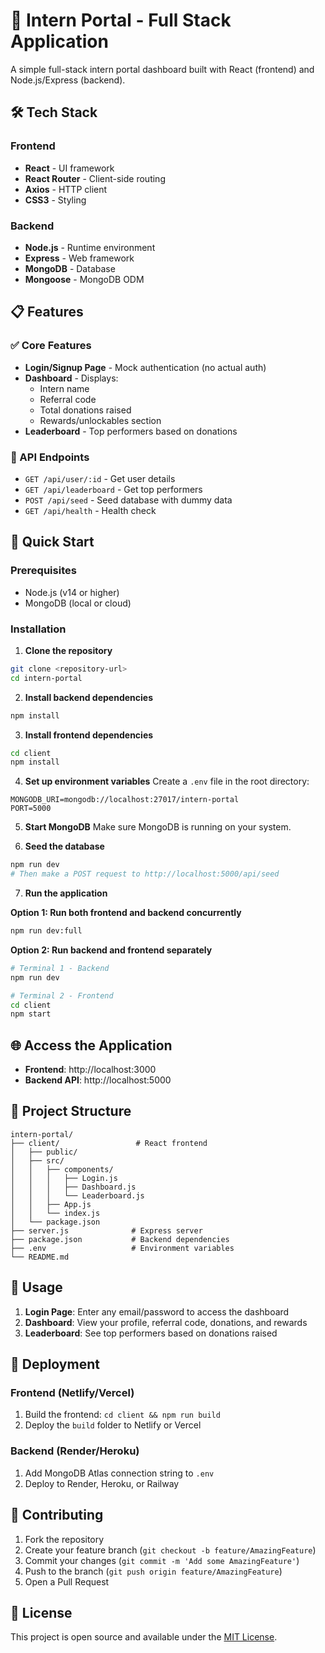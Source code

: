 # 🚀 Intern Portal - Full Stack Application

A simple full-stack intern portal dashboard built with React (frontend) and Node.js/Express (backend).

## 🛠️ Tech Stack

### Frontend
- **React** - UI framework
- **React Router** - Client-side routing
- **Axios** - HTTP client
- **CSS3** - Styling

### Backend
- **Node.js** - Runtime environment
- **Express** - Web framework
- **MongoDB** - Database
- **Mongoose** - MongoDB ODM

## 📋 Features

### ✅ Core Features
- **Login/Signup Page** - Mock authentication (no actual auth)
- **Dashboard** - Displays:
  - Intern name
  - Referral code
  - Total donations raised
  - Rewards/unlockables section
- **Leaderboard** - Top performers based on donations

### 🎯 API Endpoints
- `GET /api/user/:id` - Get user details
- `GET /api/leaderboard` - Get top performers
- `POST /api/seed` - Seed database with dummy data
- `GET /api/health` - Health check

## 🚀 Quick Start

### Prerequisites
- Node.js (v14 or higher)
- MongoDB (local or cloud)

### Installation

1. **Clone the repository**
```bash
git clone <repository-url>
cd intern-portal
```

2. **Install backend dependencies**
```bash
npm install
```

3. **Install frontend dependencies**
```bash
cd client
npm install
```

4. **Set up environment variables**
Create a `.env` file in the root directory:
```env
MONGODB_URI=mongodb://localhost:27017/intern-portal
PORT=5000
```

5. **Start MongoDB**
Make sure MongoDB is running on your system.

6. **Seed the database**
```bash
npm run dev
# Then make a POST request to http://localhost:5000/api/seed
```

7. **Run the application**

**Option 1: Run both frontend and backend concurrently**
```bash
npm run dev:full
```

**Option 2: Run backend and frontend separately**
```bash
# Terminal 1 - Backend
npm run dev

# Terminal 2 - Frontend
cd client
npm start
```

## 🌐 Access the Application

- **Frontend**: http://localhost:3000
- **Backend API**: http://localhost:5000

## 📁 Project Structure

```
intern-portal/
├── client/                 # React frontend
│   ├── public/
│   ├── src/
│   │   ├── components/
│   │   │   ├── Login.js
│   │   │   ├── Dashboard.js
│   │   │   └── Leaderboard.js
│   │   ├── App.js
│   │   └── index.js
│   └── package.json
├── server.js              # Express server
├── package.json           # Backend dependencies
├── .env                   # Environment variables
└── README.md
```

## 🎯 Usage

1. **Login Page**: Enter any email/password to access the dashboard
2. **Dashboard**: View your profile, referral code, donations, and rewards
3. **Leaderboard**: See top performers based on donations raised

## 🚀 Deployment

### Frontend (Netlify/Vercel)
1. Build the frontend: `cd client && npm run build`
2. Deploy the `build` folder to Netlify or Vercel

### Backend (Render/Heroku)
1. Add MongoDB Atlas connection string to `.env`
2. Deploy to Render, Heroku, or Railway

## 🤝 Contributing

1. Fork the repository
2. Create your feature branch (`git checkout -b feature/AmazingFeature`)
3. Commit your changes (`git commit -m 'Add some AmazingFeature'`)
4. Push to the branch (`git push origin feature/AmazingFeature`)
5. Open a Pull Request

## 📄 License

This project is open source and available under the [MIT License](LICENSE).
